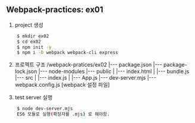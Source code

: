 ## Webpack-practices: ex01
1. project 생성
``` bash
    $ mkdir ex02
    $ cd ex02
    $ npm init -y
    $ npm i -D webpack webpack-cli express
```

2. 프로젝트 구조
/webpack-pratices/ex02
    |--- package.json
    |--- package-lock.json
    |--- node-modules
    |--- public
    |       |--- index.html
    |       |--- bundle.js
    |--- src
    |       |--- index.js
    |       |--- App.js
    |--- dev-server.mjs
    |--- webpack.config.js [webpack 설정 파일]

3. test server 실행
``` bash
    $ node dev-server.mjs
    ES6 모듈로 실행(확장자를 .mjs) 로 해야함.
```

